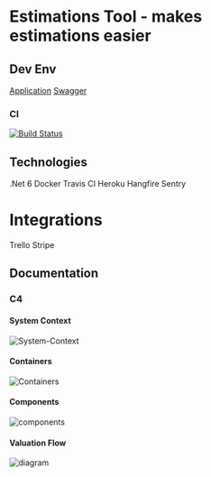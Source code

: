 # Estimations Tool - makes estimations easier
## Dev Env
[Application](https://estimation-tool-ui.herokuapp.com/)
[Swagger](https://estimation-tool-kb.herokuapp.com/index.html)

### CI
[![Build Status](https://app.travis-ci.com/kamilbaczek/Estimation-Tool.svg?branch=develop)](https://app.travis-ci.com/kamilbaczek/Estimation-Tool)

## Technologies
.Net 6
Docker
Travis CI
Heroku
Hangfire
Sentry

# Integrations
Trello
Stripe

## Documentation
### C4

#### System Context
![System-Context](https://user-images.githubusercontent.com/74410956/130393977-412af919-f7aa-4e78-bbdb-de8218ac4e90.png)

#### Containers
![Containers](https://user-images.githubusercontent.com/74410956/130395295-3d48672c-5c84-4e55-8fbe-9cdbb327b5e6.png)

#### Components
![components](https://user-images.githubusercontent.com/74410956/130396746-40283672-decd-4ca8-a035-1c0ef6c6ae8e.png)

#### Valuation Flow

![diagram](https://user-images.githubusercontent.com/74410956/142997315-97c09d1f-cef3-416f-98bf-069b388ea019.png)
